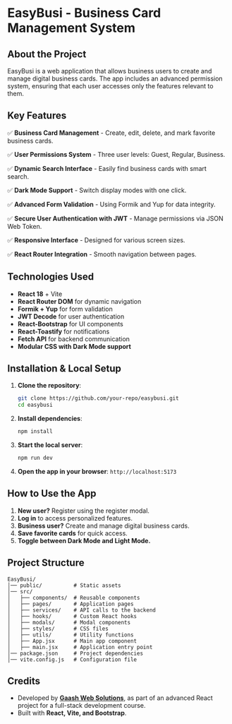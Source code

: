 # EasyBusi - Business Card Management System

## About the Project
EasyBusi is a web application that allows business users to create and manage digital business cards. 
The app includes an advanced permission system, ensuring that each user accesses only the features relevant to them.

## Key Features
✅ **Business Card Management** - Create, edit, delete, and mark favorite business cards.

✅ **User Permissions System** - Three user levels: Guest, Regular, Business.

✅ **Dynamic Search Interface** - Easily find business cards with smart search.

✅ **Dark Mode Support** - Switch display modes with one click.

✅ **Advanced Form Validation** - Using Formik and Yup for data integrity.

✅ **Secure User Authentication with JWT** - Manage permissions via JSON Web Token.

✅ **Responsive Interface** - Designed for various screen sizes.

✅ **React Router Integration** - Smooth navigation between pages.

## Technologies Used
- **React 18** + Vite
- **React Router DOM** for dynamic navigation
- **Formik + Yup** for form validation
- **JWT Decode** for user authentication
- **React-Bootstrap** for UI components
- **React-Toastify** for notifications
- **Fetch API** for backend communication
- **Modular CSS with Dark Mode support**

## Installation & Local Setup
1. **Clone the repository**:
   ```bash
   git clone https://github.com/your-repo/easybusi.git
   cd easybusi
   ```
2. **Install dependencies**:
   ```bash
   npm install
   ```
3. **Start the local server**:
   ```bash
   npm run dev
   ```
4. **Open the app in your browser**: `http://localhost:5173`

## How to Use the App
1. **New user?** Register using the register modal.
2. **Log in** to access personalized features.
3. **Business user?** Create and manage digital business cards.
4. **Save favorite cards** for quick access.
5. **Toggle between Dark Mode and Light Mode.**

## Project Structure
```
EasyBusi/
│── public/          # Static assets
│── src/
│   ├── components/  # Reusable components
│   ├── pages/       # Application pages
│   ├── services/    # API calls to the backend
│   ├── hooks/       # Custom React hooks
│   ├── modals/      # Modal components
│   ├── styles/      # CSS files
│   ├── utils/       # Utility functions
│   ├── App.jsx      # Main app component
│   ├── main.jsx     # Application entry point
│── package.json     # Project dependencies
│── vite.config.js   # Configuration file
```

## Credits
- Developed by [**Gaash Web Solutions**](https://gaashdaniel.github.io/Gaash-Web-Solutions/), as part of an advanced React project for a full-stack development course.
- Built with **React, Vite, and Bootstrap**.